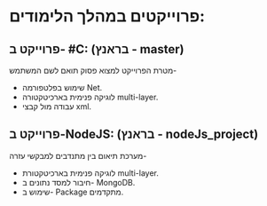 # פרוייקטים במהלך הלימודים:
פרוייקט ב- #C: (בראנץ - master)
-
מטרת הפרוייקט למצוא פסוק תואם לשם המשתמש-
- שימוש בפלטפורמה Net.
- לוגיקה פנימית בארכיטקטורה multi-layer.
- עבודה מול קבצי xml.

פרוייקט ב-NodeJS: (בראנץ - nodeJs_project)
-
מערכת תיאום בין מתנדבים למבקשי עזרה-
- לוגיקה פנימית בארכיטקטורת multi-layer.
- חיבור למסד נתונים ב- MongoDB.
- שימוש ב- Package מתקדמים.





